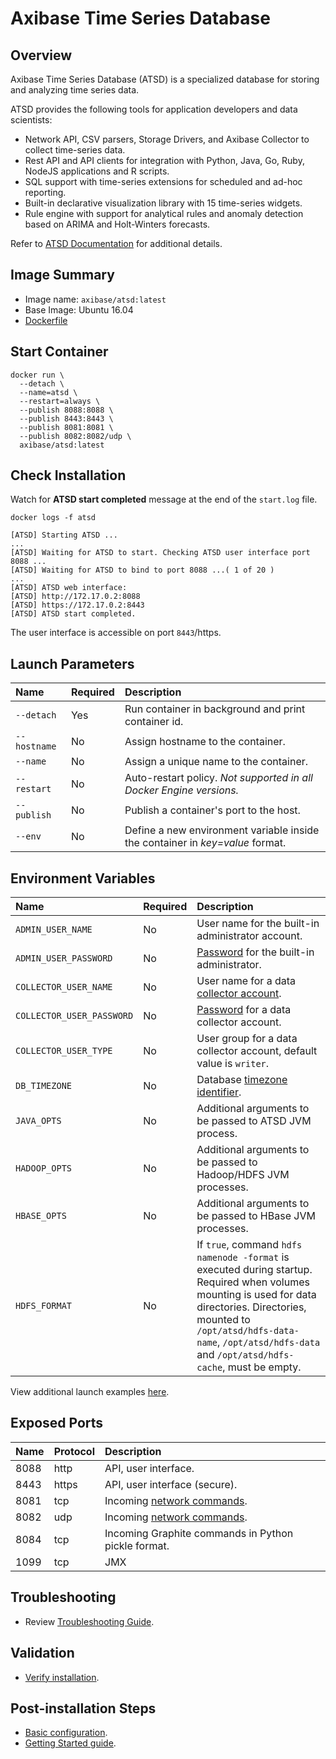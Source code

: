 # Axibase Time Series Database

## Overview

Axibase Time Series Database (ATSD) is a specialized database for storing and analyzing time series data.

ATSD provides the following tools for application developers and data scientists:

- Network API, CSV parsers, Storage Drivers, and Axibase Collector to collect time-series data.
- Rest API and API clients for integration with Python, Java, Go, Ruby, NodeJS applications and R scripts.
- SQL support with time-series extensions for scheduled and ad-hoc reporting.
- Built-in declarative visualization library with 15 time-series widgets.
- Rule engine with support for analytical rules and anomaly detection based on ARIMA and Holt-Winters forecasts.

Refer to [ATSD Documentation](https://axibase.com/docs/atsd/) for additional details.

## Image Summary

* Image name: `axibase/atsd:latest`
* Base Image: Ubuntu 16.04
* [Dockerfile](https://github.com/axibase/dockers/blob/master/Dockerfile)

## Start Container

```properties
docker run \
  --detach \
  --name=atsd \
  --restart=always \
  --publish 8088:8088 \
  --publish 8443:8443 \
  --publish 8081:8081 \
  --publish 8082:8082/udp \
  axibase/atsd:latest
```

## Check Installation

Watch for **ATSD start completed** message at the end of the `start.log` file.

```
docker logs -f atsd
```

```
[ATSD] Starting ATSD ...
...
[ATSD] Waiting for ATSD to start. Checking ATSD user interface port 8088 ...
[ATSD] Waiting for ATSD to bind to port 8088 ...( 1 of 20 )
...
[ATSD] ATSD web interface:
[ATSD] http://172.17.0.2:8088
[ATSD] https://172.17.0.2:8443
[ATSD] ATSD start completed.
```

The user interface is accessible on port `8443`/https.

## Launch Parameters

| **Name** | **Required** | **Description** |
|:---|:---|:---|
|`--detach` | Yes | Run container in background and print container id. |
|`--hostname` | No | Assign hostname to the container. |
|`--name` | No | Assign a unique name to the container. |
|`--restart` | No | Auto-restart policy. _Not supported in all Docker Engine versions._ |
|`--publish` | No | Publish a container's port to the host. |
|`--env` | No | Define a new environment variable inside the container in _key=value_ format. |

## Environment Variables

| **Name** | **Required** | **Description** |
|:---|:---|:---|
|`ADMIN_USER_NAME` | No | User name for the built-in administrator account. |
|`ADMIN_USER_PASSWORD` | No | [Password](https://axibase.com/docs/atsd/administration/user-authentication.html#password-requirements) for the built-in administrator.|
|`COLLECTOR_USER_NAME` | No | User name for a data [collector account](https://axibase.com/docs/atsd/administration/collector-account.html). |
|`COLLECTOR_USER_PASSWORD` | No | [Password](https://axibase.com/docs/atsd/administration/user-authentication.html#password-requirements) for a data collector account.|
|`COLLECTOR_USER_TYPE` | No | User group for a data collector account, default value is `writer`.|
|`DB_TIMEZONE` | No | Database [timezone identifier](https://axibase.com/docs/atsd/administration/timezone.html).|
|`JAVA_OPTS` | No | Additional arguments to be passed to ATSD JVM process. |
|`HADOOP_OPTS` | No | Additional arguments to be passed to Hadoop/HDFS JVM processes. |
|`HBASE_OPTS` | No | Additional arguments to be passed to HBase JVM processes. |
|`HDFS_FORMAT`| No | If `true`, command `hdfs namenode -format` is executed during startup. Required when volumes mounting is used for data directories. Directories, mounted to `/opt/atsd/hdfs-data-name`, `/opt/atsd/hdfs-data` and `/opt/atsd/hdfs-cache`, must be empty. | 

View additional launch examples [here](https://axibase.com/docs/atsd/installation/docker.html).

## Exposed Ports

| **Name** | **Protocol** | **Description** |
|:---|:---|:---|
| 8088 | http | API, user interface. |
| 8443 | https | API, user interface (secure). |
| 8081 | tcp | Incoming [network commands](https://axibase.com/docs/atsd/api/network/#connection). |
| 8082 | udp | Incoming [network commands](https://axibase.com/docs/atsd/api/network/#udp-datagrams). |
| 8084 | tcp | Incoming Graphite commands in Python pickle format. |
| 1099 | tcp | JMX |

## Troubleshooting

* Review [Troubleshooting Guide](https://axibase.com/docs/atsd/installation/troubleshooting.html).

## Validation

* [Verify installation](https://axibase.com/docs/atsd/installation/verifying-installation.html).

## Post-installation Steps

* [Basic configuration](https://axibase.com/docs/atsd/installation/post-installation.html).
* [Getting Started guide](hhttps://axibase.com/docs/atsd/tutorials/getting-started.html).
